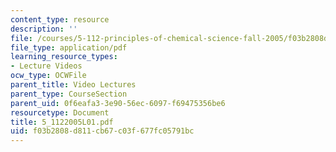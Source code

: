 ```yaml
---
content_type: resource
description: ''
file: /courses/5-112-principles-of-chemical-science-fall-2005/f03b2808d811cb67c03f677fc05791bc_5_1122005L01.pdf
file_type: application/pdf
learning_resource_types:
- Lecture Videos
ocw_type: OCWFile
parent_title: Video Lectures
parent_type: CourseSection
parent_uid: 0f6eafa3-3e90-56ec-6097-f69475356be6
resourcetype: Document
title: 5_1122005L01.pdf
uid: f03b2808-d811-cb67-c03f-677fc05791bc
---
```

